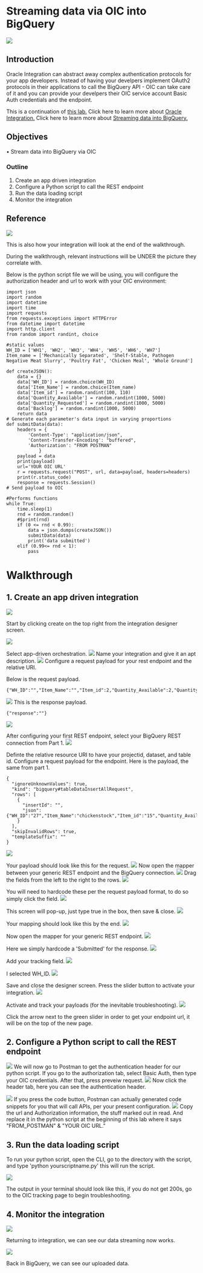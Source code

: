 # Streaming data via OIC into BigQuery

![](/OIC2/30.jpg)

## Introduction

Oracle Integration can abstract away complex authentication protocols for your app developers. Instead of having your develpers implement OAuth2 protocols in their applications to call the BigQuery API - OIC can take care of it and you can provide your develpers their OIC service account Basic Auth credentials and the endpoint. 

This is a continuation of [this lab.](https://github.com/GaryHostt/BigQueryIntegration/blob/master/README.md)
Click here to learn more about [Oracle Integration.](https://cloud.oracle.com/OIC)
Click here to learn more about [Streaming data into BigQuery.](https://cloud.google.com/bigquery/streaming-data-into-bigquery#bigquery_table_insert_rows-csharp)

## Objectives

•	Stream data into BigQuery via OIC

### Outline
1. Create an app driven integration
2. Configure a Python script to call the REST endpoint
3. Run the data loading script
5. Monitor the integration 

## Reference

![](OIC/32.png)

This is also how your integration will look at the end of the walkthrough.

During the walkthrough, relevant instructions will be UNDER the picture they correlate with.

Below is the python script file we will be using, you will configure the authorization header and url to work with your OIC environment:

```
import json
import random
import datetime
import time
import requests
from requests.exceptions import HTTPError
from datetime import datetime
import http.client
from random import randint, choice

#static values
WH_ID = ['WH1', 'WH2', 'WH3', 'WH4', 'WH5', 'WH6', 'WH7']
Item_name = ['Mechanically Separated', 'Shelf-Stable, Pathogen Negative Meat Slurry', 'Poultry Fat', 'Chicken Meal', 'Whole Ground']

def createJSON():
    data = {}
    data['WH_ID'] = random.choice(WH_ID)
    data['Item_Name'] = random.choice(Item_name)
    data['Item_id'] = random.randint(100, 110)
    data['Quantity_Available'] = random.randint(1000, 5000)
    data['Quantity_Requested'] = random.randint(1000, 5000)
    data['Backlog'] = random.randint(1000, 5000)
    return data
# Generate each parameter's data input in varying proportions
def submitData(data):
    headers = {
        'Content-Type': "application/json",
        'Content-Transfer-Encoding': "buffered",
        'Authorization': "FROM POSTMAN"
            }
    payload = data
    print(payload)  
    url='YOUR OIC URL'
    r = requests.request("POST", url, data=payload, headers=headers)
    print(r.status_code)
    response = requests.Session()
# Send payload to OIC

#Performs functions
while True:
    time.sleep(1)
    rnd = random.random()
    #$print(rnd)
    if (0 <= rnd < 0.99):
        data = json.dumps(createJSON())
        submitData(data)
        print('data submitted')
    elif (0.99<= rnd < 1):
        pass
```

# Walkthrough

## 1.	Create an app driven integration

![](/OIC2/1.png)

Start by clicking create on the top right from the integration designer screen.

![](/OIC2/2.png)

Select app-driven orchestration.
![](/OIC2/3.png)
Name your integration and give it an apt description.
![](/OIC2/4.png)
Configure a request payload for your rest endpoint and the relative URI.

Below is the request payload.
```
{"WH_ID":"","Item_Name":"","Item_id":2,"Quantity_Available":2,"Quantity_Requested":2,"Backlog":”"}

```

![](/OIC2/5.png)
This is the response payload.
```
{"response":""}
```
![](/OIC2/6.png)

After configuring your first REST endpoint, select your BigQuery REST connection from Part 1. 
![](/OIC2/8.png)

Definte the relative resource URI to have your projectid, dataset, and table id. Configure a request payload for the endpoint. Here is the payload, the same from part 1. 
```
{
  "ignoreUnknownValues": true,
  "kind": "bigquery#tableDataInsertAllRequest",
  "rows": [
    {
      "insertId": "",
      "json": {"WH_ID":"27","Item_Name":"chickenstock","Item_id":"15","Quantity_Available":77,"Quantity_Requested":60,"Backlog":"-50"}
    }
  ],
  "skipInvalidRows": true,
  "templateSuffix": ""
}
```

![](/OIC2/9.png)

Your payload should look like this for the request. 
![](/OIC2/10.png)
Now open the mapper between your generic REST endpoint and the BigQuery connection.
![](/OIC2/11.png)
Drag the fields from the left to the right to the rows. 
![](/OIC2/12.png)

You will need to hardcode these per the request payload format, to do so simply click the field. 
![](/OIC2/13.png)

This screen will pop-up, just type true in the box, then save & close. 
![](/OIC2/14.png)

Your mapping should look like this by the end. 
![](/OIC2/15.png)

Now open the mapper for your generic REST endpoint. 
![](/OIC2/16.png)

Here we simply hardcode a 'Submitted' for the response. 
![](/OIC2/17.png)

Add your tracking field. 
![](/OIC2/18.png)

I selected WH_ID. 
![](/OIC2/19.png)

Save and close the designer screen. Press the slider button to activate your integration. 
![](/OIC2/20.png)

Activate and track your payloads (for the inevitable troubleshooting).
![](/OIC2/21.png)

Click the arrow next to the green slider in order to get your endpoint url, it will be on the top of the new page. 

## 2. Configure a Python script to call the REST endpoint
![](/OIC2/23.png)
We will now go to Postman to get the authentication header for our python script. If you go to the authorization tab, select Basic Auth, then type your OIC credentials. After that, press preveiw request.
![](/OIC2/24.png)
Now click the header tab, here you can see the authentication header.

![](/OIC2/24a.png)
If you press the code button, Postman can actually generated code snippets for you that will call APIs, per your present configuration. 
![](/OIC2/25.png)
Copy the url and Authorization information, the stuff marked out in read. And replace it in the python script at the beginning of this lab where it says "FROM_POSTMAN" & "YOUR OIC URL."
## 3. Run the data loading script

To run your python script, open the CLI, go to the directory with the script, and type 'python yourscriptname.py' this will run the script. 

![](/OIC2/27.png)

The output in your terminal should look like this, if you do not get 200s, go to the OIC tracking page to begin troubleshooting.

## 4. Monitor the integration 

![](/OIC2/28.png)

Returning to integration, we can see our data streaming now works. 

![](/OIC2/33.png)

Back in BigQuery, we can see our uploaded data. 




